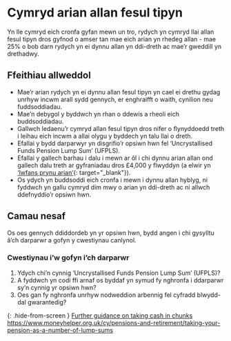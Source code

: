 # Cymryd arian allan fesul tipyn

Yn lle cymryd eich cronfa gyfan mewn un tro, rydych yn cymryd llai allan fesul tipyn dros gyfnod o amser tan mae eich arian yn rhedeg allan - mae 25% o bob darn rydych yn ei dynnu allan yn ddi-dreth ac mae’r gweddill yn drethadwy.

## Ffeithiau allweddol

* Mae’r arian rydych yn ei dynnu allan fesul tipyn yn cael ei drethu gydag unrhyw incwm arall sydd gennych, er enghraifft o waith, cynilion neu fuddsoddiadau.
* Mae’n debygol y byddwch yn rhan o ddewis a rheoli eich buddsoddiadau.
* Gallwch ledaenu’r cymryd allan fesul tipyn dros nifer o flynyddoedd treth i leihau eich incwm a allai olygu y byddech yn talu llai o dreth.
* Efallai y bydd darparwyr yn disgrifio’r opsiwn hwn fel ‘Uncrystallised Funds Pension Lump Sum’ (UFPLS).
* Efallai y gallech barhau i dalu i mewn ar ôl i chi dynnu arian allan ond gallech dalu treth ar gyfraniadau dros £4,000 y flwyddyn (a elwir yn [‘lwfans prynu arian’](https://www.gov.uk/tax-on-your-private-pension/annual-allowance#lower-allowance-if-you-take-money-from-a-pension-pot){: target="_blank"}).
* Os ydych yn buddsoddi eich cronfa i mewn i dynnu allan hyblyg, ni fyddwch yn gallu cymryd dim mwy o arian yn ddi-dreth ac ni allwch ddefnyddio’r opsiwn hwn.

## Camau nesaf

Os oes gennych ddiddordeb yn yr opsiwn hwn, bydd angen i chi gysylltu â’ch darparwr a gofyn y cwestiynau canlynol.

### Cwestiynau i’w gofyn i’ch darparwr

1. Ydych chi’n cynnig ‘Uncrystallised Funds Pension Lump Sum’ (UFPLS)?
2. A fyddwch yn codi ffi arnaf os byddaf yn symud fy nghronfa i ddarparwr sy’n cynnig yr opsiwn hwn?
3. Oes gan fy nghronfa unrhyw nodweddion arbennig fel cyfradd blwydd-dal gwarantedig?

{: .hide-from-screen }
[Further guidance on taking cash in chunks](https://www.moneyhelper.org.uk/cy/pensions-and-retirement/taking-your-pension-as-a-number-of-lump-sums)<br>
https://www.moneyhelper.org.uk/cy/pensions-and-retirement/taking-your-pension-as-a-number-of-lump-sums
